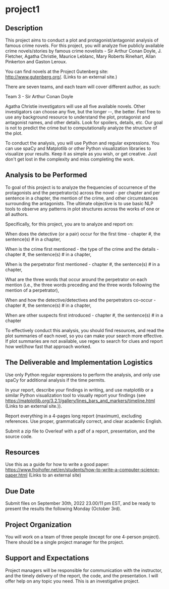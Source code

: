 # project1
## Description

This project aims to conduct a plot and protagonist/antagonist analysis of famous crime novels. For this project, you will analyze five publicly available crime novels/stories by famous crime novelists - Sir Arthur Conan Doyle,  J. Fletcher, Agatha Christie, Maurice Leblanc, Mary Roberts Rinehart, Allan Pinkerton and Gaston Leroux.

You can find novels at the Project Gutenberg site: http://www.gutenberg.org/.  (Links to an external site.)

There are seven teams, and each team will cover different author, as such:


Team 3 - Sir Arthur Conan Doyle


Agatha Christie investigators will use all five available novels.  Other investigators can choose any five, but the longer --, the better. Feel free to use any background resource to understand the plot, protagonist and antagonist names, and other details. Look for spoilers, details, etc. Our goal is not to predict the crime but to computationally analyze the structure of the plot.

To conduct the analysis, you will use Python and regular expressions. You can use spaCy and Matplotlib or other Python visualization libraries to visualize your results. Keep it as simple as you wish, or get creative. Just don't get lost in the complexity and miss completing the work.

## Analysis to be Performed

To goal of this project is to analyze the frequencies of occurrence of the protagonists and the perpetrator(s) across the novel - per chapter and per sentence in a chapter, the mention of the crime, and other circumstances surrounding the antagonists. The ultimate objective is to use basic NLP tools to observe any patterns in plot structures across the works of one or all authors.

Specifically, for this project, you are to analyze and report on:

When does the detective (or a pair) occur for the first time -  chapter #, the sentence(s) # in a chapter,

When is the crime first mentioned - the type of the crime and the details -  chapter #, the sentence(s) # in a chapter,

When is the perpetrator first mentioned - chapter #, the sentence(s) # in a chapter,

What are the three words that occur around the perpetrator on each mention (i.e., the three words preceding and the three words following the mention of a perpetrator),

When and how the detective/detectives and the perpetrators co-occur - chapter #, the sentence(s) # in a chapter,

When are other suspects first introduced - chapter #, the sentence(s) # in a chapter

To effectively conduct this analysis, you should find resources, and read the plot summaries of each novel, so you can make your search more effective. If plot summaries are not available, use regex to search for clues and report how well/how fast that approach worked.

## The Deliverable and Implementation Logistics

Use only Python regular expressions to perform the analysis, and only use spaCy for additional analysis if the time permits.

In your report, describe your findings in writing, and use matplotlib or a similar Python visualization tool to visually report your findings (see https://matplotlib.org/3.2.1/gallery/lines_bars_and_markers/timeline.html (Links to an external site.)).

Report everything in a 4-pages long report (maximum), excluding references. Use proper, grammatically correct, and clear academic English.

Submit a zip file to Overleaf with a pdf of a report, presentation, and the source code.

## Resources

Use this as a guide for how to write a good paper: https://www.froihofer.net/en/students/how-to-write-a-computer-science-paper.html (Links to an external site)



## Due Date

Submit files on September 30th, 2022 23.00/11 pm EST, and be ready to present the results the following Monday (October 3rd).



## Project Organization

You will work on a team of three people (except for one 4-person project). There should be a single project manager for the project.

## Support and Expectations

Project managers will be responsible for communication with the instructor, and the timely delivery of the report, the code, and the presentation.  I will offer help on any topic you need. This is an investigative project. 